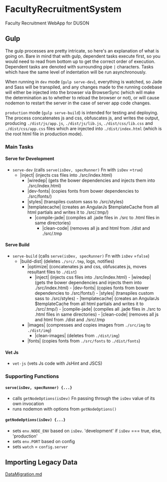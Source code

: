 # FacultyRecruitmentSystem
Faculty Recruitment WebApp for DUSON

## Gulp
The gulp processes are pretty intricate, so here's an explanation of what is going on. Bare in mind that with gulp,
dependent tasks execute first, so you would need to read from bottom up to get the correct order of execution. Dependent 
tasks are denoted with surrounding pipe `|` characters. Tasks which have the same level of indentation will be run
asynchronously.

When running in `dev` mode (`gulp serve-dev`), everything is watched, so Jade and Sass will be transpiled, and
any changes made to the running codebase will either be injected into the browser via BrowserSync (which will make the
determination as to whether to reload the browser or not), or will cause nodemon to restart the server in the case of server 
app code changes.

`production` mode (`gulp serve-build`) is intended for testing and deploying.  The process concatenates js and css, 
obfuscates js, and writes the output, producing `./dist/js/app.js`, `./dist/js/lib.js`, `./dist/css/lib.css` and 
`./dist/css/app.css` files which are injected into `./dist/index.html` (which is the root html file in production mode).

### Main Tasks
#### Serve for Development
  - `serve-dev` (calls `serve(isDev, specRunner)` Fn with `isDev` =`true`)
    - |inject| (injects css files into ./src/index.html)
      - |wiredep| (gets the bower dependencies and injects them into ./src/index.html)
      - |dev-fonts| (copies fonts from bower dependencies to ./src/fonts/)
      - |styles| (transpiles custom sass to ./src/styles)
      - |templatecache| (creates an AngularJs $templateCache from all html partials and writes it to ./src/.tmp/)
        - |compile-jade| (compiles all .jade files in ./src to .html files in same directories)
          - |clean-code| (removes all js and html from ./dist and ./src/.tmp

#### Serve Build
  - `serve-build` (calls `serve(isDev, specRunner)` Fn with `isDev` =`false`)
    - |build-dist| (deletes `./src/.tmp`, logs, notifies)
      - |optimize| (concatenates js and css, obfuscates js, moves resultant files to `./dist`)
        - |inject| (injects css files into ./src/index.html)
              - |wiredep| (gets the bower dependencies and injects them into ./src/index.html)
              - |dev-fonts| (copies fonts from bower dependencies to ./src/fonts/)
              - |styles| (transpiles custom sass to ./src/styles)
              - |templatecache| (creates an AngularJs $templateCache from all html partials and writes it to ./src/.tmp/)
                - |compile-jade| (compiles all .jade files in ./src to .html files in same directories)
                  - |clean-code| (removes all js and html from ./dist and ./src/.tmp
      - |images| (compresses and copies images from `./src/img` to `./dist/img`)
        - |clean-images| (deletes from `./dist/img`)
      - |fonts| (copies fonts from `./src/fonts` to `./dist/fonts`) 
      
#### Vet Js
  - `vet-js` (vets Js code with JsHint and JSCS)
 
### Supporting Functions

#### `serve(isDev, specRunner) {...}`
  - calls `getNodeOptions(isDev)` Fn passing through the `isDev` value of its own invocation
  - runs nodemon with options from `getNodeOptions()`
  
#### `getNodeOptions(isDev) {...}`
  - sets `env.NODE_ENV` based on `isDev`.  'development' if `isDev` === true, else, 'production'
  - sets `env.PORT` based on config
  - sets `watch` = `config.server`

## Importing Legacy Data
[DataMigration.md](DataMigration.md)
